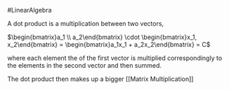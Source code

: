 #LinearAlgebra 

A dot product is a multiplication between two vectors, 

$\begin{bmatrix}a_1 \\ a_2\end{bmatrix} \cdot \begin{bmatrix}x_1, x_2\end{bmatrix} = \begin{bmatrix}a_1x_1 + a_2x_2\end{bmatrix} = C$

where each element the of the first vector is multiplied correspondingly to the elements in the second vector and then summed.

The dot product then makes up a bigger [[Matrix Multiplication]]